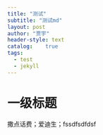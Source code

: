 ```yaml
---
title: "测试"
subtitle: "测试md"
layout: post
author: "贾宇"
header-style: text
catalog:    true
tags:
  - test
  - jekyll
---
```

# 一级标题
撒点话费；爱迪生；fssdfsdfdsf
